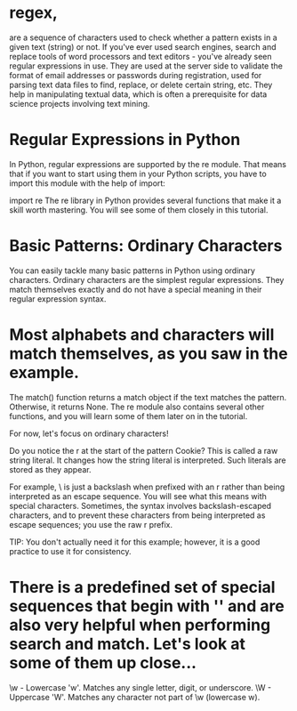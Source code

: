 # regex,
 are a sequence of characters used to check whether a pattern exists in a given text (string) or not. If you've ever used search engines, search and replace tools of word processors and text editors - you've already seen regular expressions in use. They are used at the server side to validate the format of email addresses or passwords during registration, used for parsing text data files to find, replace, or delete certain string, etc. They help in manipulating textual data, which is often a prerequisite for data science projects involving text mining.
 
 
 # Regular Expressions in Python
In Python, regular expressions are supported by the re module. That means that if you want to start using them in your Python scripts, you have to import this module with the help of import:

import re
The re library in Python provides several functions that make it a skill worth mastering. You will see some of them closely in this tutorial.

# Basic Patterns: Ordinary Characters
You can easily tackle many basic patterns in Python using ordinary characters. Ordinary characters are the simplest regular expressions. They match themselves exactly and do not have a special meaning in their regular expression syntax.

# Most alphabets and characters will match themselves, as you saw in the example.

The match() function returns a match object if the text matches the pattern. Otherwise, it returns None. The re module also contains several other functions, and you will learn some of them later on in the tutorial.

For now, let's focus on ordinary characters!

Do you notice the r at the start of the pattern Cookie?
This is called a raw string literal. It changes how the string literal is interpreted. Such literals are stored as they appear.

For example, \ is just a backslash when prefixed with an r rather than being interpreted as an escape sequence. You will see what this means with special characters. Sometimes, the syntax involves backslash-escaped characters, and to prevent these characters from being interpreted as escape sequences; you use the raw r prefix.

TIP: You don't actually need it for this example; however, it is a good practice to use it for consistency.

# There is a predefined set of special sequences that begin with '\' and are also very helpful when performing search and match. Let's look at some of them up close...

\w - Lowercase 'w'. Matches any single letter, digit, or underscore.
\W - Uppercase 'W'. Matches any character not part of \w (lowercase w).



